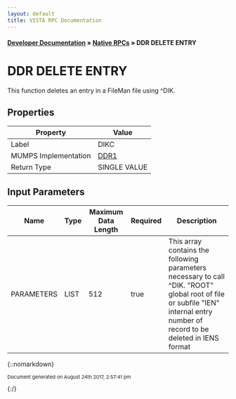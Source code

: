 ```yaml
---
layout: default
title: VISTA RPC Documentation
---
```


#### [Developer Documentation](../index) &#187; [Native RPCs](TableOfContents) &#187; DDR DELETE ENTRY<br/>
# DDR DELETE ENTRY

This function deletes an entry in a FileMan file using ^DIK.

## Properties

Property | Value
--- | ---
Label | DIKC
MUMPS Implementation | [DDR1](http://code.osehra.org/dox/Routine_DDR1_source.html)
Return Type | SINGLE VALUE


## Input Parameters

Name | Type | Maximum Data Length | Required | Description
--- | --- | --- | --- | ---
PARAMETERS | LIST | 512 | true | This array contains the following parameters necessary to call ^DIK.   &quot;ROOT&quot; global root of file or subfile   &quot;IEN&quot;  internal entry number of record to be deleted in IENS format



{::nomarkdown} <br/><p style="font-size: 11px">Document generated on August 24th 2017, 2:57:41 pm</p>{:/}